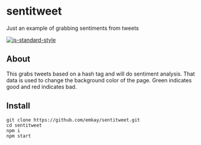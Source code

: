 # sentitweet
Just an example of grabbing sentiments from tweets

[![js-standard-style](https://cdn.rawgit.com/feross/standard/master/badge.svg)](https://github.com/feross/standard)

## About

This grabs tweets based on a hash tag and will do sentiment analysis. That data is used to change the background color of the page. Green indicates good and red indicates bad.

## Install

```
git clone https://github.com/emkay/sentitweet.git
cd sentitweet
npm i
npm start
```
